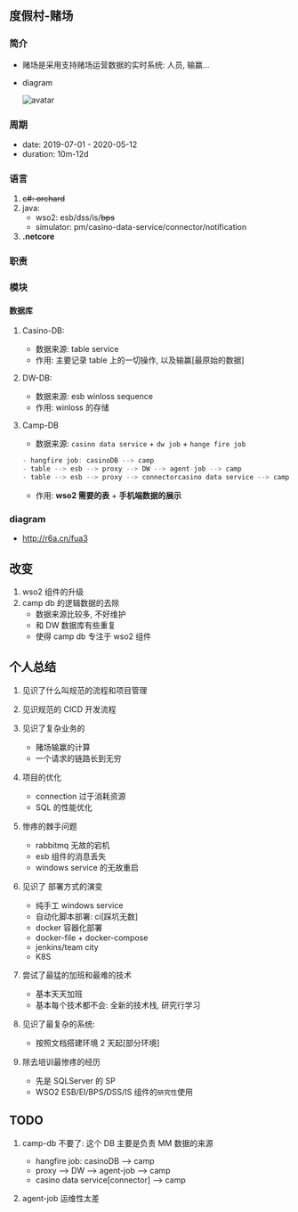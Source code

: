## 度假村-赌场

### 简介

- 赌场是采用支持赌场运营数据的实时系统: 人员, 输赢...

- diagram

  ![avatar](https://gitee.com/alice52_xz/VELO/raw/master/Architecture.jpg)

### 周期

- date: 2019-07-01 - 2020-05-12
- duration: 10m-12d

### 语言

1. ~~c#: orchard~~
2. java:
   - wso2: esb/dss/is/~~bps~~
   - simulator: pm/casino-data-service/connector/notification
3. **.netcore**

### 职责

### 模块

#### 数据库

1. Casino-DB:
   - 数据来源: table service
   - 作用: 主要记录 table 上的一切操作, 以及输赢[最原始的数据]
2. DW-DB:
   - 数据来源: esb winloss sequence
   - 作用: winloss 的存储
3. Camp-DB

   - 数据来源: `casino data service` + `dw job` + `hange fire job`

   ```java
   - hangfire job: casinoDB --> camp
   - table --> esb --> proxy --> DW --> agent-job --> camp
   - table --> esb --> proxy --> connectorcasino data service --> camp
   ```

   - 作用: **wso2 需要的表** + **手机端数据的展示**

### diagram

- http://r6a.cn/fua3

## 改变

1. wso2 组件的升级
2. camp db 的逻辑数据的去除
   - 数据来源比较多, 不好维护
   - 和 DW 数据库有些重复
   - 使得 camp db 专注于 wso2 组件

## 个人总结

1. 见识了什么叫规范的流程和项目管理
2. 见识规范的 CICD 开发流程
3. 见识了复杂业务的

   - 赌场输赢的计算
   - 一个请求的链路长到无穷

4. 项目的优化

   - connection 过于消耗资源
   - SQL 的性能优化

5. 惨疼的棘手问题

   - rabbitmq 无故的宕机
   - esb 组件的消息丢失
   - windows service 的无故重启

6. 见识了 部署方式的演变

   - 纯手工 windows service
   - 自动化脚本部署: ci[踩坑无数]
   - docker 容器化部署
   - docker-file + docker-compose
   - jenkins/team city
   - K8S

7. 尝试了最猛的加班和最难的技术

   - 基本天天加班
   - 基本每个技术都不会: 全新的技术栈, 研究行学习

8. 见识了最复杂的系统:

   - 按照文档搭建环境 2 天起[部分环境]

9. 除去培训最惨疼的经历

   - 先是 SQLServer 的 SP
   - WSO2 ESB/EI/BPS/DSS/IS 组件的`研究性`使用

## TODO

1. camp-db 不要了: 这个 DB 主要是负责 MM 数据的来源

   - hangfire job: casinoDB --> camp
   - proxy --> DW --> agent-job --> camp
   - casino data service[connector] --> camp

2. agent-job 运维性太差
